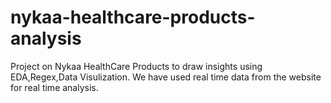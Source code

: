 # nykaa-healthcare-products-analysis
Project on Nykaa HealthCare Products to draw insights using EDA,Regex,Data Visulization. We have used real time data from the website for real time analysis.

